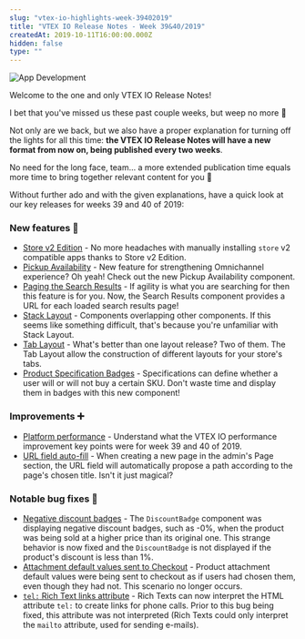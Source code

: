 ```yaml
---
slug: "vtex-io-highlights-week-39402019"
title: "VTEX IO Release Notes - Week 39&40/2019"
createdAt: 2019-10-11T16:00:00.000Z
hidden: false
type: ""
---
```


![App Development](https://img.shields.io/badge/-App%20Development-blue)

Welcome to the one and only VTEX IO Release Notes!

I bet that you've missed us these past couple weeks, but weep no more 🤗

Not only are we back, but we also have a proper explanation for turning off the lights for all this time: **the VTEX IO Release Notes will have a new format from now on, being published every two weeks**.

No need for the long face, team... a more extended publication time equals more time to bring together relevant content for you 🎉

Without further ado and with the given explanations, have a quick look at our key releases for weeks 39 and 40 of 2019:

### New features 🚀

- [Store v2 Edition](https://github.com/vtex-apps/release-notes/blob/master/docs/2019-week-39-40/store-v2-edition.md) - No more headaches with manually installing `store` v2 compatible apps thanks to Store v2 Edition.
- [Pickup Availability](https://github.com/vtex-apps/release-notes/blob/master/docs/2019-week-39-40/pickup-availability.md) - New feature for strengthening Omnichannel experience? Oh yeah! Check out the new Pickup Availability component.
- [Paging the Search Results](https://github.com/vtex-apps/release-notes/blob/master/docs/2019-week-39-40/paging-the-search-results.md) - If agility is what you are searching for then this feature is for you. Now, the Search Results component provides a URL for each loaded search results page!
- [Stack Layout](https://github.com/vtex-apps/release-notes/blob/master/docs/2019-week-39-40/stack-layout.md) - Components overlapping other components. If this seems like something difficult, that's because you're unfamiliar with Stack Layout.
- [Tab Layout](https://github.com/vtex-apps/release-notes/blob/master/docs/2019-week-39-40/tab-layout.md) - What's better than one layout release? Two of them. The Tab Layout allow the construction of different layouts for your store's tabs.
- [Product Specification Badges](https://github.com/vtex-apps/release-notes/blob/master/docs/2019-week-39-40/product-specification-badges.md) - Specifications can define whether a user will or will not buy a certain SKU. Don't waste time and display them in badges with this new component!

### Improvements ➕

- [Platform performance](https://github.com/vtex-apps/release-notes/blob/master/docs/2019-week-39-40/platform-performance.md) - Understand what the VTEX IO performance improvement key points were for week 39 and 40 of 2019.
- [URL field auto-fill](https://github.com/vtex-apps/release-notes/blob/master/docs/2019-week-39-40/url-field-autofill.md) - When creating a new page in the admin's Page section, the URL field will automatically propose a path according to the page's chosen title. Isn't it just magical?

### Notable bug fixes 🐛

- [Negative discount badges](https://github.com/vtex-apps/store-components/pull/591) - The `DiscountBadge` component was displaying negative discount badges, such as -0%, when the product was being sold at a higher price than its original one. This strange behavior is now fixed and the `DiscountBadge` is not displayed if the product's discount is less than 1%.
- [Attachment default values sent to Checkout](https://github.com/vtex-apps/product-customizer/pull/46) - Product attachment default values were being sent to checkout as if users had chosen them, even though they had not. This scenario no longer occurs.
- [`tel:` Rich Text links attribute](https://github.com/vtex-apps/rich-text/pull/24) - Rich Texts can now interpret the HTML attribute `tel:` to create links for phone calls. Prior to this bug being fixed, this attribute was not interpreted (Rich Texts could only interpret the `mailto` attribute, used for sending e-mails).
